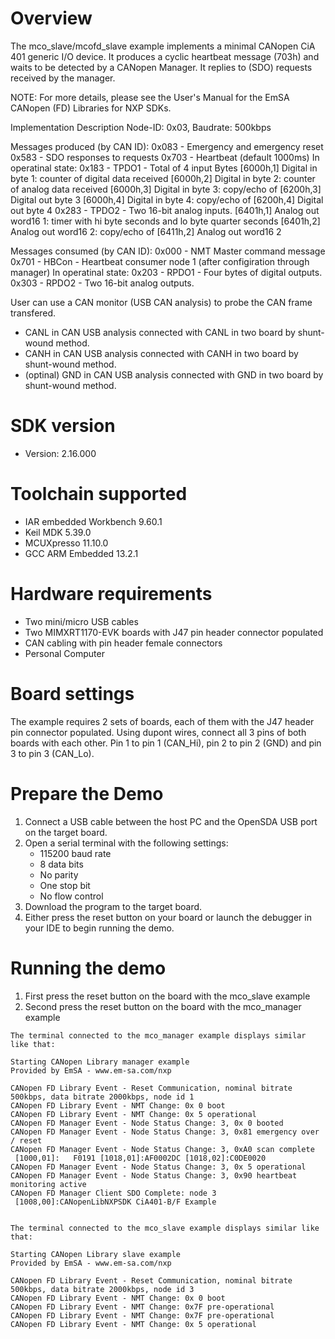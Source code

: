 Overview
========
The mco_slave/mcofd_slave example implements a minimal CANopen CiA 401 generic I/O device.
It produces a cyclic heartbeat message (703h) and waits to be detected by a 
CANopen Manager. It replies to (SDO) requests received by the manager.

NOTE: For more details, please see the User's Manual for the
EmSA CANopen (FD) Libraries for NXP SDKs.


Implementation Description
Node-ID: 0x03, Baudrate: 500kbps

Messages produced (by CAN ID):
0x083 - Emergency and emergency reset
0x583 - SDO responses to requests
0x703 - Heartbeat (default 1000ms)
In operatinal state:
0x183 - TPDO1 - Total of 4 input Bytes
    [6000h,1] Digital in byte 1: counter of digital data received
    [6000h,2] Digital in byte 2: counter of analog data received
    [6000h,3] Digital in byte 3: copy/echo of [6200h,3] Digital out byte 3
    [6000h,4] Digital in byte 4: copy/echo of [6200h,4] Digital out byte 4
0x283 - TPDO2 - Two 16-bit analog inputs.
    [6401h,1] Analog out word16 1: timer with hi byte seconds and lo byte quarter seconds
    [6401h,2] Analog out word16 2: copy/echo of [6411h,2] Analog out word16 2

Messages consumed (by CAN ID):
0x000 - NMT Master command message
0x701 - HBCon - Heartbeat consumer node 1 (after configiration through manager)
In operatinal state:
0x203 - RPDO1 - Four bytes of digital outputs. 
0x303 - RPDO2 - Two 16-bit analog outputs.

User can use a CAN monitor (USB CAN analysis) to probe the CAN frame transfered.
- CANL in CAN USB analysis connected with CANL in two board by shunt-wound method.
- CANH in CAN USB analysis connected with CANH in two board by shunt-wound method.
- (optinal) GND in CAN USB analysis connected with GND in two board by shunt-wound method.

SDK version
===========
- Version: 2.16.000

Toolchain supported
===================
- IAR embedded Workbench  9.60.1
- Keil MDK  5.39.0
- MCUXpresso  11.10.0
- GCC ARM Embedded  13.2.1

Hardware requirements
=====================
- Two mini/micro USB cables
- Two MIMXRT1170-EVK boards with J47 pin header connector populated
- CAN cabling with pin header female connectors 
- Personal Computer

Board settings
==============
The example requires 2 sets of boards, each of them with the J47 header pin connector populated.
Using dupont wires, connect all 3 pins of both boards with each other.
Pin 1 to pin 1 (CAN_Hi), pin 2 to pin 2 (GND) and pin 3 to pin 3 (CAN_Lo).

Prepare the Demo
================
1.  Connect a USB cable between the host PC and the OpenSDA USB port on the target board. 
2.  Open a serial terminal with the following settings:
    - 115200 baud rate
    - 8 data bits
    - No parity
    - One stop bit
    - No flow control
3.  Download the program to the target board.
4.  Either press the reset button on your board or launch the debugger in your IDE to begin running the demo.

Running the demo
================
1. First press the reset button on the board with the mco_slave example
2. Second press the reset button on the board with the mco_manager example

~~~~~~~~~~~~~~~~~~~~~
The terminal connected to the mco_manager example displays similar like that:

Starting CANopen Library manager example
Provided by EmSA - www.em-sa.com/nxp

CANopen FD Library Event - Reset Communication, nominal bitrate 500kbps, data bitrate 2000kbps, node id 1
CANopen FD Library Event - NMT Change: 0x 0 boot
CANopen FD Library Event - NMT Change: 0x 5 operational
CANopen FD Manager Event - Node Status Change: 3, 0x 0 booted
CANopen FD Manager Event - Node Status Change: 3, 0x81 emergency over / reset
CANopen FD Manager Event - Node Status Change: 3, 0xA0 scan complete
 [1000,01]:   F0191 [1018,01]:AF0002DC [1018,02]:C0DE0020
CANopen FD Manager Event - Node Status Change: 3, 0x 5 operational
CANopen FD Manager Event - Node Status Change: 3, 0x90 heartbeat monitoring active
CANopen FD Manager Client SDO Complete: node 3
 [1008,00]:CANopenLibNXPSDK CiA401-B/F Example
 

The terminal connected to the mco_slave example displays similar like that:

Starting CANopen Library slave example
Provided by EmSA - www.em-sa.com/nxp

CANopen FD Library Event - Reset Communication, nominal bitrate 500kbps, data bitrate 2000kbps, node id 3 
CANopen FD Library Event - NMT Change: 0x 0 boot
CANopen FD Library Event - NMT Change: 0x7F pre-operational
CANopen FD Library Event - NMT Change: 0x7F pre-operational
CANopen FD Library Event - NMT Change: 0x 5 operational
~~~~~~~~~~~~~~~~~~~~~
